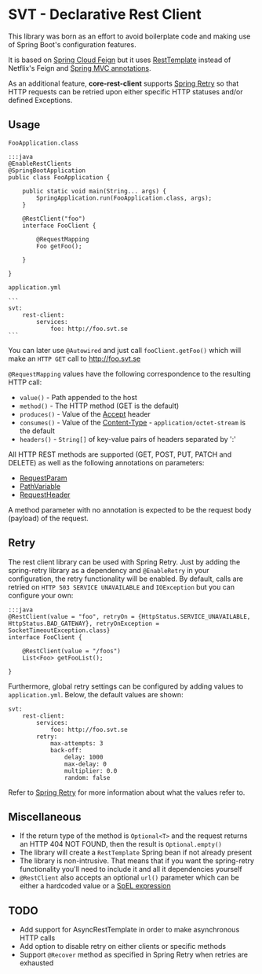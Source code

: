 SVT - Declarative Rest Client
=======

This library was born as an effort to avoid boilerplate code and making use of Spring Boot's configuration features.

It is based on [Spring Cloud Feign](http://projects.spring.io/spring-cloud/spring-cloud.html#spring-cloud-feign) but it uses [RestTemplate](https://docs.spring.io/spring/docs/current/javadoc-api/org/springframework/web/client/RestTemplate.html) instead of Netflix's Feign and [Spring MVC annotations](https://docs.spring.io/spring/docs/current/javadoc-api/org/springframework/web/bind/annotation/RequestMapping.html).

As an additional feature, **core-rest-client** supports [Spring Retry](https://github.com/spring-projects/spring-retry) so that HTTP requests can be retried upon either specific HTTP statuses and/or defined Exceptions.

Usage
-----

`FooApplication.class`

    :::java
    @EnableRestClients
    @SpringBootApplication
    public class FooApplication {
    
        public static void main(String... args) {
            SpringApplication.run(FooApplication.class, args);
        }
        
        @RestClient("foo")
        interface FooClient {
        
            @RequestMapping
            Foo getFoo();
        
        }
    
    }

`application.yml`

    ```
    svt:
        rest-client:
            services:
                foo: http://foo.svt.se
    ```
    
You can later use `@Autowired` and just call `fooClient.getFoo()` which will make an `HTTP GET` call to http://foo.svt.se

`@RequestMapping` values have the following correspondence to the resulting HTTP call:
    
* `value()` - Path appended to the host
* `method()` - The HTTP method (GET is the default)
* `produces()` - Value of the [Accept](https://www.w3.org/Protocols/rfc2616/rfc2616-sec14.html#sec14.1) header
* `consumes()` - Value of the [Content-Type](https://www.w3.org/Protocols/rfc2616/rfc2616-sec14.html#sec14.17) - `application/octet-stream` is the default
* `headers()` - `String[]` of key-value pairs of headers separated by ':'

All HTTP REST methods are supported (GET, POST, PUT, PATCH and DELETE) as well as the following annotations on parameters:

* [RequestParam](https://docs.spring.io/spring/docs/current/javadoc-api/org/springframework/web/bind/annotation/RequestParam.html)
* [PathVariable](https://docs.spring.io/spring/docs/current/javadoc-api/org/springframework/web/bind/annotation/PathVariable.html)
* [RequestHeader](https://docs.spring.io/spring/docs/current/javadoc-api/org/springframework/web/bind/annotation/RequestHeader.html)    
 
 A method parameter with no annotation is expected to be the request body (payload) of the request.
 
Retry
-----

The rest client library can be used with Spring Retry. Just by adding the spring-retry library as a dependency and `@EnableRetry` in your configuration, the retry functionality will be enabled. By default, calls are retried on `HTTP 503 SERVICE UNAVAILABLE` and `IOException` but you can configure your own:

    :::java 
    @RestClient(value = "foo", retryOn = {HttpStatus.SERVICE_UNAVAILABLE, HttpStatus.BAD_GATEWAY}, retryOnException = SocketTimeoutException.class}
    interface FooClient {
        
        @RestClient(value = "/foos")
        List<Foo> getFooList();
        
    }
    
Furthermore, global retry settings can be configured by adding values to `application.yml`. Below, the default values
are shown:

    svt:
        rest-client:
            services:
                foo: http://foo.svt.se
            retry:
                max-attempts: 3
                back-off:
                    delay: 1000
                    max-delay: 0
                    multiplier: 0.0
                    random: false

Refer to [Spring Retry](https://github.com/spring-projects/spring-retry) for more information about what the values refer to.
    
Miscellaneous
-------------

* If the return type of the method is `Optional<T>` and the request returns an HTTP 404 NOT FOUND, then the result is `Optional.empty()`
* The library will create a `RestTemplate` Spring bean if not already present
* The library is non-intrusive. That means that if you want the spring-retry functionality you'll need to include it and all it dependencies yourself
* `@RestClient` also accepts an optional `url()` parameter which can be either a hardcoded value or a [SpEL expression](https://docs.spring.io/spring-framework/docs/current/spring-framework-reference/html/expressions.html)
    

TODO
----

* Add support for AsyncRestTemplate in order to make asynchronous HTTP calls
* Add option to disable retry on either clients or specific methods
* Support `@Recover` method as specified in Spring Retry when retries are exhausted